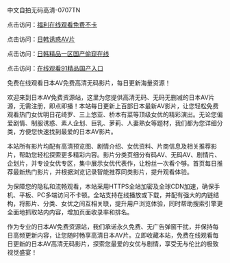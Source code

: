 
中文自拍无码高清-0707TN

点击访问：<a href="https://bsdf-5f5.pages.dev/">福利在线观看免费不卡</a>

点击访问：<a href="https://cfad.pages.dev/">日韩诱惑AV片</a>

点击访问：<a href="https://vassv.pages.dev/">日韩精品一区国产偷窥在线</a>

点击访问：<a href="https://fdhf-454.pages.dev/">在线观看91精品国产入口</a>


免费在线观看日本AV免费高清无码影片，每日更新海量资源！

欢迎来到日本AV免费资源站，这里为您提供高清无码、无码无删减的日本AV片源，无需注册，即点即播！本站每日更新上百部日本最新AV影片，让您轻松免费观看热门女优明日花绮罗、三上悠亚、桥本有菜等顶级女优的精彩演出。无论您偏爱剧情、制服诱惑、素人企划、巨乳、萝莉、人妻熟女等题材，我们都为您详细分类，方便您快速找到最爱的日本AV影片。

本站所有影片均配有高清预览图、剧情介绍、女优资料、片商信息及相关推荐影片，帮助您轻松探索更多精彩内容。影片分类页细分有码AV、无码AV、剧情片、企划片，并专设女优专区，集中展示女优代表作，让粉丝一次看个够。首页每日推荐最新热门影片，并根据浏览记录智能推荐同类影片，提升观看体验。

为保障您的隐私和流畅观看，本站采用HTTPS全站加密及全球CDN加速，确保手机、平板、PC多端访问不卡顿。全站支持在线播放或下载，并配有强大的内链结构，将影片、分类、女优之间互相关联，提升用户浏览体验，同时帮助搜索引擎更全面地抓取站内内容，增加页面收录率和排名。

作为专业的日本AV免费资源站，我们承诺永久免费、无广告弹窗干扰，并保持每日高频更新内容，让您随时畅享高清日本AV片。立即收藏本站，免费在线观看每日更新的日本AV高清无码影片，探索您最爱的女优与剧情，享受无与伦比的极致视觉盛宴！
<span style="display:none;">[Canonical link] ( https://github.com/dtnn2611dtn2611/00003 ）</span>
